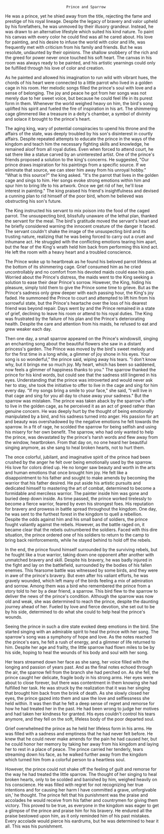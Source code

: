                                 Prince and Sparrow



                                
He was a prince, yet he shied away from the title, rejecting the fame and prestige of his royal lineage. Despite the legacy of bravery and valor upheld by his forefathers, he was unmoved by their illusory grandeur. Instead, he was drawn to an alternative lifestyle which suited his kind nature. To paint his canvas with every color he could find was all he cared about. His love for painting, and his desire to infuse the world with color and life, was frequently met with criticism from his family and friends. But he was resolute, undaunted by their opinions. The shallow snobbery of the rich and the greed for power never once touched his soft heart. The canvas in his room was always ready to be painted, and his artistic yearnings could only be fulfilled through his love of color and creation.

As he painted and allowed his imagination to run wild with vibrant hues, the chords of his heart were connected to a little parrot who lived in a golden cage in his room. Her melodic songs filled the prince's soul with love and a sense of belonging. The joy and peace he got from her songs was not merely due to her sweet voice, but because he could feel life in its purest form in them. Whenever the world weighed heavy on him, the bird's song uplifted his spirit and fueled the fire of inspiration in his art. The shimmering cage glimmered like a treasure in a deity's chamber, a symbol of divinity and solace it brought to the prince's heart.

The aging king, wary of potential conspiracies to upend his throne and the affairs of the state, was deeply troubled by his son's disinterest in courtly affairs. Despite repeated attempts to educate the prince in the ways of the kingdom and teach him the necessary fighting skills and knowledge, he remained aloof from all royal duties. Even when forced to attend court, he sat there like a statue carved by an uninterested artist. 
One of the prince's friends proposed a solution to the king's concerns. He suggested, "Our prince draws inspiration for his paintings from a specific source. If we eliminate that source, we can steer him away from his unroyal hobby." "What is this source?" the king asked. "It's the parrot that lives in the golden cage and sings to him. Her songs evoke strong emotions within him and spur him to bring life to his artwork. Once we get rid of her, he'll lose interest in painting." The king praised his friend's insightfulness and devised a cunning plan to rid himself of the poor bird, whom he believed was obstructing his son's future.

The King instructed his servant to mix poison into the food of the caged parrot. The unsuspecting bird, blissfully unaware of the lethal plan, thanked the servant for the meal. The bird's gratitude moved the servant's heart and he briefly considered warning the innocent creature of the danger it faced. The servant couldn't shake the image of the unsuspecting bird and its trusting nature, realizing that he was being forced to carry out a cruel and inhumane act. He struggled with the conflicting emotions tearing him apart, but the fear of the King's wrath held him back from performing this kind act. He left the room with a heavy heart and a troubled conscience.

The Prince woke up to heartbreak as he found his beloved parrot lifeless at the bottom of its shimmering cage. Grief consumed him as he cried uncontrollably and no comfort from his devoted maids could ease his pain. Worried about the Prince's distress, the maids went to the King seeking a solution to ease their dear Prince's sorrow. However, the King, hiding his pleasure, simply told them to give the Prince some time to grieve.
But as the Prince's sadness only grew deeper with each passing hour, the King's joy faded. He summoned the Prince to court and attempted to lift him from his sorrowful state, but the Prince's heartache over the loss of his dearest friend was beyond repair.
Days went by and the Prince remained in a state of grief, declining to leave his room or attend to his royal duties. The King was frustrated by the failure of his plan and the Prince's deteriorating health. Despite the care and attention from his maids, he refused to eat and grew weaker each day.

Then one day, a small sparrow appeared on the Prince's windowsill, singing an enchanting song about the beautiful flowers she saw in a distant princess's garden. The Prince was moved by the bird's sweet melody and for the first time in a long while, a glimmer of joy shone in his eyes.
Your song is so wonderful," the prince said, wiping away his tears. "I don't know why, but it brings me so much joy. My heart, which has been so saddened, now feels a glimmer of happiness thanks to you." The sparrow thanked the prince for his kind words, but could see that the sadness still lingered in his eyes. Understanding that the prince was introverted and would never ask her to stay, she took the initiative to offer to live in the cage and sing for him every day. "If my songs bring a smile to your face," she said, "I will live in that cage and sing for you all day to chase away your sadness."
But the sparrow was mistaken. The prince was taken aback by the sparrow's offer to live in the golden cage, as he perceived it as an act of greed rather than genuine concern. He was deeply hurt by the thought of being emotionally manipulated by a bird, and his sadness turned into anger. His passion for art and beauty was overshadowed by the negative emotions he felt towards the sparrow. In a fit of rage, he scolded the sparrow for being selfish and using his misery for her own benefit. The sparrow, who had only wanted to help the prince, was devastated by the prince's harsh words and flew away from the window, heartbroken. From that day on, no one heard her beautiful singing anymore, as she sang to heal broken hearts, not to hurt them.

The once colorful, jubilant, and imaginative spirit of the prince had been crushed by the anger he felt over being emotionally used by the sparrow. His love for colors dried up. He no longer saw beauty and worth in the arts and human emotions that once brought him joy. He felt like a disappointment to his father and sought to make amends by becoming the warrior that his father desired. He put aside his artistic pursuits and dedicated himself to mastering the art of combat, determined to become a formidable and merciless warrior. The painter inside him was gone and buried deep down inside.
As time passed, the prince worked tirelessly to become a fierce warrior, feared by even his strongest foes. His reputation for bravery and prowess in battle spread throughout the kingdom. One day, he was sent to the furthest forest in the kingdom to quell a rebellion. Despite the odds against him and his small band of soldiers, the prince fought valiantly against the rebels. However, as the battle raged on, it became clear that the rebels outnumbered the soldiers. Faced with this dire situation, the prince ordered one of his soldiers to return to the camp to bring back reinforcements, while he stayed behind to hold off the rebels.

In the end, the prince found himself surrounded by the surviving rebels, but he fought like a true warrior, taking down one opponent after another with unmatched bravery and skill. Despite his bravery, he was badly injured in the fight and lay on the battlefield, surrounded by the bodies of his fallen enemies.
This fearsome battle was witnessed by some birds, and they were in awe of the prince's bravery. But even after his valiant efforts, he was gravely wounded, which left many of the birds feeling a mix of admiration and sorrow. Among them was a bird who remembered the prince from a story told to her by a dear friend, a sparrow. This bird flew to the sparrow to deliver the news of the prince's condition. Although the sparrow was now old and weak, she was determined to reach the prince, despite the daunting journey ahead of her. Fueled by love and fierce devotion, she set out to be by his side, determined to do what she could to help heal the prince's wounds.

Seeing the prince in such a dire state evoked deep emotions in the bird. She started singing with an admirable spirit to heal the prince with her song. The sparrow's song was a symphony of hope and love. As the notes reached the prince's ears, he felt a rush of energy, and a glimmer of life returned to him. Despite her age and frailty, the little sparrow had flown miles to be by his side, hoping to heal the wounds of his body and soul with her song.

Her tears streamed down her face as she sang, her voice filled with the longing and passion of years past. And as the final notes echoed through the air, the sparrow fell from the branch she had perched on.
As she fell, the prince caught her delicate, fragile body in his strong arms. Her eyes were about to close forever, but there was contentment in them knowing she had fulfilled her task. He was struck by the realization that it was her singing that brought him back from the brink of death. As she slowly closed her eyes, the prince gazed into them and saw the love and selflessness she held within. It was then that he felt a deep sense of regret and remorse for how he had treated her in the past. He had been wrong to judge her motives and had taken her kindness for granted. His eyes couldn't control his tears anymore, and they fell on the soft, lifeless body of the poor departed soul.

Grief overwhelmed the prince as he held her lifeless form in his arms. He was filled with a sadness and emptiness that he had never felt before. He knew that he could never make amends for the pain he had caused her, but he could honor her memory by taking her away from his kingdom and laying her to rest in a place of peace. The prince carried her tenderly, tears streaming down his face, as he walked further away from the kingdom which turned him from a colorful person to a heartless soul.

However, the prince could not shake off the feeling of guilt and remorse for the way he had treated the little sparrow. The thought of her singing to heal broken hearts, only to be scolded and banished by him, weighed heavily on his conscience. He was filled with regret for not recognizing her true intentions and for causing her harm 
I have committed a grave, unforgivable sin,’ he thought. The prince felt that his punishment was the praise and accolades he would receive from his father and countrymen for giving them victory. This proved to be true, as everyone in the kingdom was eager to get a glimpse of the prince and praise him for his bravery. He endured all the praise bestowed upon him, as it only reminded him of his past mistakes. Every accolade would pierce his eardrums, but he was determined to hear it all. This was his punishment.
